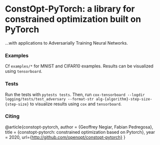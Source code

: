 # ConstOpt-PyTorch: a library for constrained optimization built on PyTorch
 ...with applications to Adversarially Training Neural Networks.

### Examples

Cf `examples/*` for MNIST and CIFAR10 examples. Results can be visualized using `tensorboard`.

### Tests

Run the tests with `pytests tests`. Then, run
```cox-tensorboard --logdir logging/tests/test_adversary --format-str alg-{algorithm}-step-size-{step-size}```
to visualize results using `cox` and `tensorboard`.

### Citing

@article{constopt-pytorch,
  author       = {Geoffrey Negiar, Fabian Pedregosa},
  title        = {constopt-pytorch: constrained optimization based on Pytorch},
  year         = 2020,
  url={http://github.com/openopt/constopt-pytorch}
}
